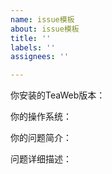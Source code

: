 ```yaml
---
name: issue模板
about: issue模板
title: ''
labels: ''
assignees: ''

---
```


你安装的TeaWeb版本：

你的操作系统：

你的问题简介：

问题详细描述：
